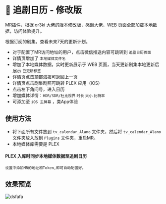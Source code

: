 # 💌 追剧日历 - 修改版
MR插件，根据 or3ki 大佬的版本修改版，感谢大佬，WEB 页面全部加载本地数据，访问体验提升。

根据订阅的剧集，查看未来7天的更新计划。
- 对于配置了MR访问地址的用户，点击微信推送内容可跳转到 `追剧日历页面`
- 详情页增加了 `本地媒体文件名`
- 增加了本地媒体数据，实时更新展示于 WEB 页面，当天更新剧集本地更新后展示 `已更新标签`
- 详情页点击顶部海报可返回上一页
- 详情页点击剧集剧照可跳转 PLEX 应用（iOS）
- 点击左下角问号，进入日历
- 增加媒体详情：`HDR/SDR/杜比视界` `时长`  `大小` `比特率`
- 可添加至 `iOS 主屏幕` ，类App体验


## 使用方法
- 将下面所有文件放到 `tv_calendar_Alano` 文件夹，然后将 `tv_calendar_Alano` 文件夹放入放到 `Plugins` 文件夹，重启MR。
- 本地媒体库需要是 PLEX
#### PLEX 入库时同步本地媒体数据至追剧日历
```console
设置中添加MR的地址和Token,即可自动配置好。
```

## 效果预览
![dsfafa](https://github.com/Alano-i/wecom-notification/assets/68833595/7b4457b9-4729-4ecb-87a7-f7bba3624158)


